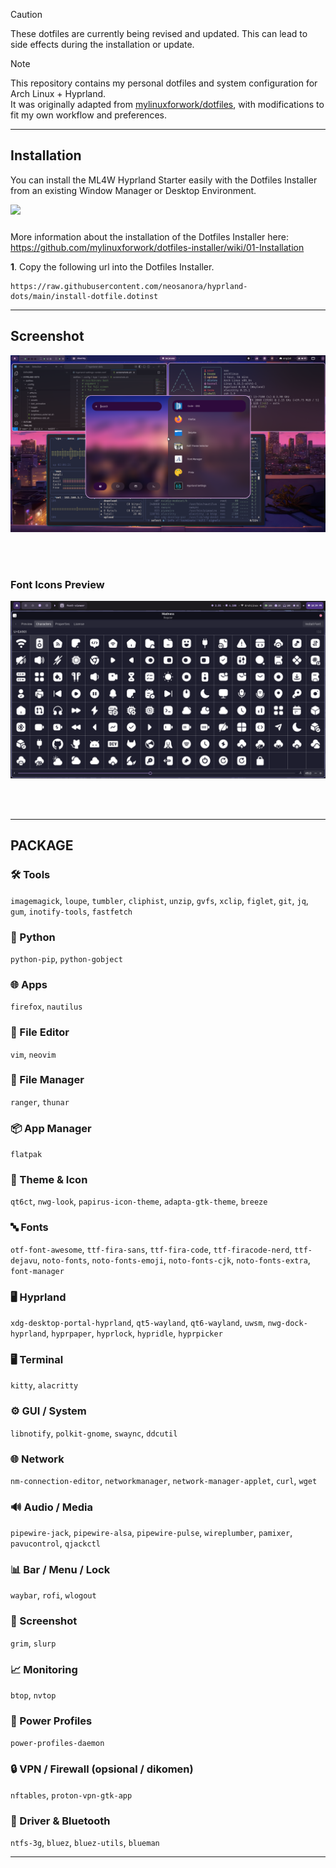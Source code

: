 > [!CAUTION]
> These dotfiles are currently being revised and updated. This can lead to side effects during the installation or update.

> [!NOTE]
>This repository contains my personal dotfiles and system configuration for Arch Linux + Hyprland.  
>It was originally adapted from [mylinuxforwork/dotfiles](https://github.com/mylinuxforwork/dotfiles), with modifications to fit my own workflow and preferences.

---

## Installation

You can install the ML4W Hyprland Starter easily with the Dotfiles Installer from an existing Window Manager or Desktop Environment.

<a href="https://mylinuxforwork.github.io/dotfiles-installer/" target="_blank"><img src="https://mylinuxforwork.github.io/dotfiles-installer/dotfiles-installer-badge.png" style="border:0;margin-bottom:10px"></a>

More information about the installation of the Dotfiles Installer here: https://github.com/mylinuxforwork/dotfiles-installer/wiki/01-Installation

**1**. Copy the following url into the Dotfiles Installer.

```
https://raw.githubusercontent.com/neosanora/hyprland-dots/main/install-dotfile.dotinst
```

---

## Screenshot

<!-- ![First Preview](https://raw.githubusercontent.com/UnFunnyGuy/hyprland-dots/main/screenshots/current_bar.png) -->

![First Preview](https://raw.githubusercontent.com/neosanora/hyprland-dots/main/screenshots/HOME.png)

<br/>
<br/>

### Font Icons Preview

![Icons Preview](https://raw.githubusercontent.com/neosanora/hyprland-dots/main/screenshots/icons.png)

<br/>
<br/>

---

## PACKAGE

### 🛠 Tools

`imagemagick`, `loupe`, `tumbler`, `cliphist`, `unzip`, `gvfs`, `xclip`, `figlet`, `git`, `jq`, `gum`, `inotify-tools`, `fastfetch`

### 🐍 Python

`python-pip`, `python-gobject`

### 🌐 Apps

`firefox`, `nautilus`

### 📑 File Editor

`vim`, `neovim`

### 📂 File Manager

`ranger`, `thunar`

### 📦 App Manager

`flatpak`

### 🎨 Theme & Icon

`qt6ct`, `nwg-look`, `papirus-icon-theme`, `adapta-gtk-theme`, `breeze`

### 🔤 Fonts

`otf-font-awesome`, `ttf-fira-sans`, `ttf-fira-code`, `ttf-firacode-nerd`,
`ttf-dejavu`, `noto-fonts`, `noto-fonts-emoji`, `noto-fonts-cjk`, `noto-fonts-extra`, `font-manager`

### 🖥 Hyprland

`xdg-desktop-portal-hyprland`, `qt5-wayland`, `qt6-wayland`,
`uwsm`, `nwg-dock-hyprland`, `hyprpaper`, `hyprlock`, `hypridle`, `hyprpicker`

### 🖥 Terminal

`kitty`, `alacritty`

### ⚙️ GUI / System

`libnotify`, `polkit-gnome`, `swaync`, `ddcutil`

### 🌐 Network

`nm-connection-editor`, `networkmanager`, `network-manager-applet`, `curl`, `wget`

### 🔊 Audio / Media

`pipewire-jack`, `pipewire-alsa`, `pipewire-pulse`, `wireplumber`, `pamixer`, `pavucontrol`, `qjackctl`

### 📊 Bar / Menu / Lock

`waybar`, `rofi`, `wlogout`

### 📸 Screenshot

`grim`, `slurp`

### 📈 Monitoring

`btop`, `nvtop`

### 🔋 Power Profiles

`power-profiles-daemon`

### 🔒 VPN / Firewall (opsional / dikomen)

`nftables`, `proton-vpn-gtk-app`

### 💽 Driver & Bluetooth

`ntfs-3g`, `bluez`, `bluez-utils`, `blueman`

---